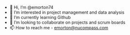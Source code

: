 - 👋 Hi, I’m @emorton74
- 👀 I’m interested in project management and data analysis
- 🌱 I’m currently learning Github
- 💞️ I’m looking to collaborate on projects and scrum boards
- 📫 How to reach me - emorton@nucompass.com

<!---
emorton74/emorton74 is a ✨ special ✨ repository because its `README.md` (this file) appears on your GitHub profile.
You can click the Preview link to take a look at your changes.
--->
